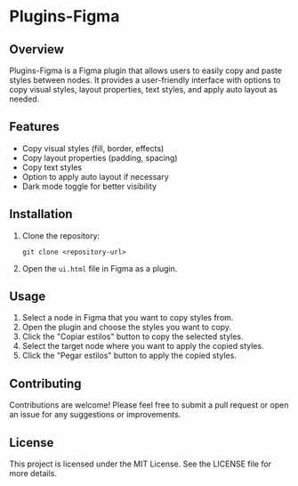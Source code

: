 # Plugins-Figma

## Overview
Plugins-Figma is a Figma plugin that allows users to easily copy and paste styles between nodes. It provides a user-friendly interface with options to copy visual styles, layout properties, text styles, and apply auto layout as needed.

## Features
- Copy visual styles (fill, border, effects)
- Copy layout properties (padding, spacing)
- Copy text styles
- Option to apply auto layout if necessary
- Dark mode toggle for better visibility

## Installation
1. Clone the repository:
   ```
   git clone <repository-url>
   ```
2. Open the `ui.html` file in Figma as a plugin.

## Usage
1. Select a node in Figma that you want to copy styles from.
2. Open the plugin and choose the styles you want to copy.
3. Click the "Copiar estilos" button to copy the selected styles.
4. Select the target node where you want to apply the copied styles.
5. Click the "Pegar estilos" button to apply the copied styles.

## Contributing
Contributions are welcome! Please feel free to submit a pull request or open an issue for any suggestions or improvements.

## License
This project is licensed under the MIT License. See the LICENSE file for more details.